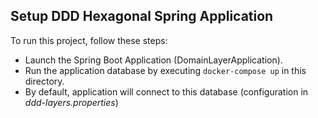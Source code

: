 ## Setup DDD Hexagonal Spring Application

To run this project, follow these steps:

* Launch the Spring Boot Application (DomainLayerApplication). 
* Run the application database by executing `docker-compose up` in this directory.
* By default, application will connect to this database (configuration in *ddd-layers.properties*)